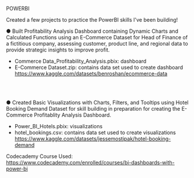POWERBI

Created a few projects to practice the PowerBI skills I've been building!

●	 Built Profitability Analysis Dashboard containing Dynamic Charts and Calculated Functions using an E-Commerce Dataset for Head of Finance of a fictitious company, assessing customer, product line, and regional data to provide strategic insights to improve profit.

 * Commerce Data_Profitability_Analysis.pbix: dashboard <br />
 * E-Commerce Dataset.zip: contains data set used to create dashboard
https://www.kaggle.com/datasets/benroshan/ecommerce-data

<br />
<br />

●	 Created Basic Visualizations with Charts, Filters, and Tooltips using Hotel Booking Demand Dataset for skill building in preparation for creating the E-Commerce Profitablity Analysis Dashboard.

  * Power_BI_Hotels.pbix: visualizations <br />
  * hotel_bookings.csv: contains data set used to create visualizations <br />
https://www.kaggle.com/datasets/jessemostipak/hotel-booking-demand

Codecademy Course Used: https://www.codecademy.com/enrolled/courses/bi-dashboards-with-power-bi
